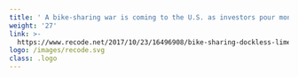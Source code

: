 ```yaml
---
title: ' A bike-sharing war is coming to the U.S. as investors pour money into new entrants'
weight: '27'
link: >-
  https://www.recode.net/2017/10/23/16496908/bike-sharing-dockless-limebike-ofo-motivate-citi-bike-spin
logo: /images/recode.svg
class: .logo
---
```






